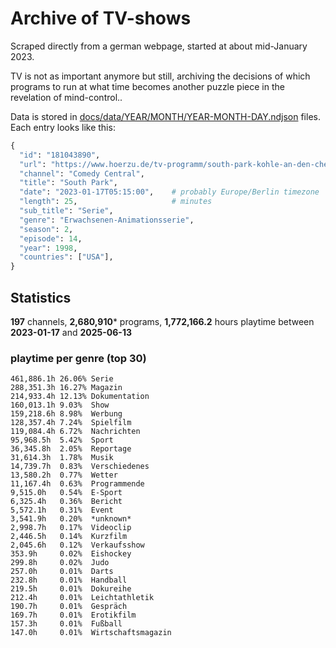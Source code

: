 # Archive of TV-shows

Scraped directly from a german webpage, started at about mid-January 2023.

TV is not as important anymore but still, archiving the decisions of which programs to run at what time
becomes another puzzle piece in the revelation of mind-control.. 

Data is stored in [docs/data/YEAR/MONTH/YEAR-MONTH-DAY.ndjson](docs/data/) files. 
Each entry looks like this:

```python
{
  "id": "181043890", 
  "url": "https://www.hoerzu.de/tv-programm/south-park-kohle-an-den-chefkoch/bid_181043890/", 
  "channel": "Comedy Central", 
  "title": "South Park", 
  "date": "2023-01-17T05:15:00",    # probably Europe/Berlin timezone 
  "length": 25,                     # minutes 
  "sub_title": "Serie", 
  "genre": "Erwachsenen-Animationsserie", 
  "season": 2, 
  "episode": 14, 
  "year": 1998, 
  "countries": ["USA"],
}
```

## Statistics

**197** channels, **2,680,910*** programs, **1,772,166.2** hours playtime between **2023-01-17** and **2025-06-13**


### playtime per genre (top 30)

    461,886.1h 26.06% Serie
    288,351.3h 16.27% Magazin
    214,933.4h 12.13% Dokumentation
    160,013.1h 9.03%  Show
    159,218.6h 8.98%  Werbung
    128,357.4h 7.24%  Spielfilm
    119,084.4h 6.72%  Nachrichten
    95,968.5h  5.42%  Sport
    36,345.8h  2.05%  Reportage
    31,614.3h  1.78%  Musik
    14,739.7h  0.83%  Verschiedenes
    13,580.2h  0.77%  Wetter
    11,167.4h  0.63%  Programmende
    9,515.0h   0.54%  E-Sport
    6,325.4h   0.36%  Bericht
    5,572.1h   0.31%  Event
    3,541.9h   0.20%  *unknown*
    2,998.7h   0.17%  Videoclip
    2,446.5h   0.14%  Kurzfilm
    2,045.6h   0.12%  Verkaufsshow
    353.9h     0.02%  Eishockey
    299.8h     0.02%  Judo
    257.0h     0.01%  Darts
    232.8h     0.01%  Handball
    219.5h     0.01%  Dokureihe
    212.4h     0.01%  Leichtathletik
    190.7h     0.01%  Gespräch
    169.7h     0.01%  Erotikfilm
    157.3h     0.01%  Fußball
    147.0h     0.01%  Wirtschaftsmagazin
